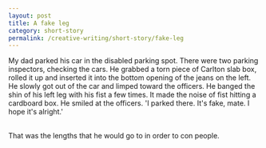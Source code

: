 ```yaml
---
layout: post
title: A fake leg
category: short-story
permalink: /creative-writing/short-story/fake-leg
---
```


My dad parked his car in the disabled parking spot. There were two parking inspectors, checking the cars. He grabbed a torn piece of Carlton slab box, rolled it up and inserted it into the bottom opening of the jeans on the left. He slowly got out of the car and limped toward the officers. He banged the shin of his left leg with his fist a few times. It made the noise of fist hitting a cardboard box. He smiled at the officers. 'I parked there. It's fake, mate. I hope it's alright.'
<br /><br />

That was the lengths that he would go to in order to con people.
<br /><br />
